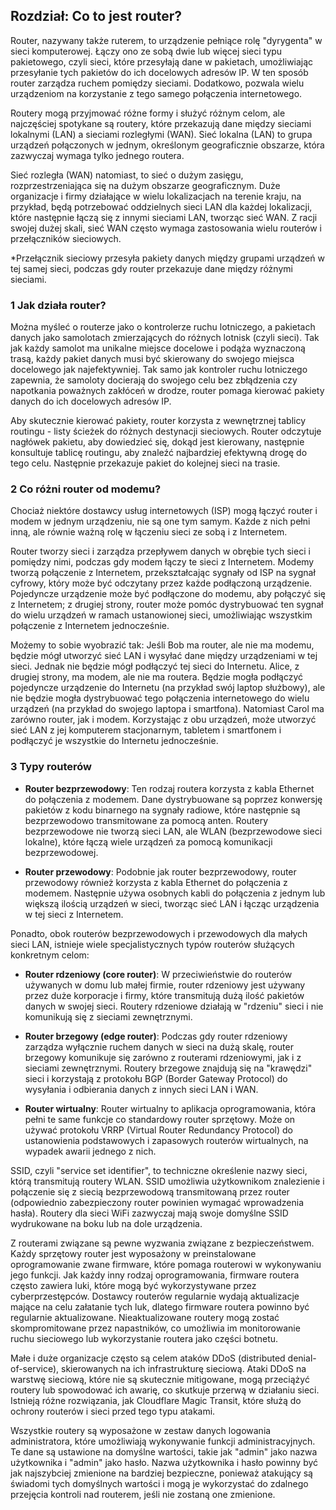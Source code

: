 ## Rozdział: Co to jest router?

Router, nazywany także ruterem, to urządzenie pełniące rolę "dyrygenta" w sieci komputerowej. Łączy ono ze sobą dwie lub więcej sieci typu pakietowego, czyli sieci, które przesyłają dane w pakietach, umożliwiając przesyłanie tych pakietów do ich docelowych adresów IP. W ten sposób router zarządza ruchem pomiędzy sieciami. Dodatkowo, pozwala wielu urządzeniom na korzystanie z tego samego połączenia internetowego.

Routery mogą przyjmować różne formy i służyć różnym celom, ale najczęściej spotykane są routery, które przekazują dane między sieciami lokalnymi (LAN) a sieciami rozległymi (WAN). Sieć lokalna (LAN) to grupa urządzeń połączonych w jednym, określonym geograficznie obszarze, która zazwyczaj wymaga tylko jednego routera.

Sieć rozległa (WAN) natomiast, to sieć o dużym zasięgu, rozprzestrzeniająca się na dużym obszarze geograficznym. Duże organizacje i firmy działające w wielu lokalizacjach na terenie kraju, na przykład, będą potrzebować oddzielnych sieci LAN dla każdej lokalizacji, które następnie łączą się z innymi sieciami LAN, tworząc sieć WAN. Z racji swojej dużej skali, sieć WAN często wymaga zastosowania wielu routerów i przełączników sieciowych.

*Przełącznik sieciowy przesyła pakiety danych między grupami urządzeń w tej samej sieci, podczas gdy router przekazuje dane między różnymi sieciami.

### 1 Jak działa router?

Można myśleć o routerze jako o kontrolerze ruchu lotniczego, a pakietach danych jako samolotach zmierzających do różnych lotnisk (czyli sieci). Tak jak każdy samolot ma unikalne miejsce docelowe i podąża wyznaczoną trasą, każdy pakiet danych musi być skierowany do swojego miejsca docelowego jak najefektywniej. Tak samo jak kontroler ruchu lotniczego zapewnia, że samoloty docierają do swojego celu bez zbłądzenia czy napotkania poważnych zakłóceń w drodze, router pomaga kierować pakiety danych do ich docelowych adresów IP.

Aby skutecznie kierować pakiety, router korzysta z wewnętrznej tablicy routingu - listy ścieżek do różnych destynacji sieciowych. Router odczytuje nagłówek pakietu, aby dowiedzieć się, dokąd jest kierowany, następnie konsultuje tablicę routingu, aby znaleźć najbardziej efektywną drogę do tego celu. Następnie przekazuje pakiet do kolejnej sieci na trasie.

### 2 Co różni router od modemu?

Chociaż niektóre dostawcy usług internetowych (ISP) mogą łączyć router i modem w jednym urządzeniu, nie są one tym samym. Każde z nich pełni inną, ale równie ważną rolę w łączeniu sieci ze sobą i z Internetem.

Router tworzy sieci i zarządza przepływem danych w obrębie tych sieci i pomiędzy nimi, podczas gdy modem łączy te sieci z Internetem. Modemy tworzą połączenie z Internetem, przekształcając sygnały od ISP na sygnał cyfrowy, który może być odczytany przez każde podłączoną urządzenie. Pojedyncze urządzenie może być podłączone do modemu, aby połączyć się z Internetem; z drugiej strony, router może pomóc dystrybuować ten sygnał do wielu urządzeń w ramach ustanowionej sieci, umożliwiając wszystkim połączenie z Internetem jednocześnie.

Możemy to sobie wyobrazić tak: Jeśli Bob ma router, ale nie ma modemu, będzie mógł utworzyć sieć LAN i wysyłać dane między urządzeniami w tej sieci. Jednak nie będzie mógł podłączyć tej sieci do Internetu. Alice, z drugiej strony, ma modem, ale nie ma routera. Będzie mogła podłączyć pojedyncze urządzenie do Internetu (na przykład swój laptop służbowy), ale nie będzie mogła dystrybuować tego połączenia internetowego do wielu urządzeń (na przykład do swojego laptopa i smartfona). Natomiast Carol ma zarówno router, jak i modem. Korzystając z obu urządzeń, może utworzyć sieć LAN z jej komputerem stacjonarnym, tabletem i smartfonem i podłączyć je wszystkie do Internetu jednocześnie.

### 3 Typy routerów

- **Router bezprzewodowy**: Ten rodzaj routera korzysta z kabla Ethernet do połączenia z modemem. Dane dystrybuowane są poprzez konwersję pakietów z kodu binarnego na sygnały radiowe, które następnie są bezprzewodowo transmitowane za pomocą anten. Routery bezprzewodowe nie tworzą sieci LAN, ale WLAN (bezprzewodowe sieci lokalne), które łączą wiele urządzeń za pomocą komunikacji bezprzewodowej.

- **Router przewodowy**: Podobnie jak router bezprzewodowy, router przewodowy również korzysta z kabla Ethernet do połączenia z modemem. Następnie używa osobnych kabli do połączenia z jednym lub większą ilością urządzeń w sieci, tworząc sieć LAN i łącząc urządzenia w tej sieci z Internetem.

Ponadto, obok routerów bezprzewodowych i przewodowych dla małych sieci LAN, istnieje wiele specjalistycznych typów routerów służących konkretnym celom:

- **Router rdzeniowy (core router)**: W przeciwieństwie do routerów używanych w domu lub małej firmie, router rdzeniowy jest używany przez duże korporacje i firmy, które transmitują dużą ilość pakietów danych w swojej sieci. Routery rdzeniowe działają w "rdzeniu" sieci i nie komunikują się z sieciami zewnętrznymi.

- **Router brzegowy (edge router)**: Podczas gdy router rdzeniowy zarządza wyłącznie ruchem danych w sieci na dużą skalę, router brzegowy komunikuje się zarówno z routerami rdzeniowymi, jak i z sieciami zewnętrznymi. Routery brzegowe znajdują się na "krawędzi" sieci i korzystają z protokołu BGP (Border Gateway Protocol) do wysyłania i odbierania danych z innych sieci LAN i WAN.

- **Router wirtualny**: Router wirtualny to aplikacja oprogramowania, która pełni te same funkcje co standardowy router sprzętowy. Może on używać protokołu VRRP (Virtual Router Redundancy Protocol) do ustanowienia podstawowych i zapasowych routerów wirtualnych, na wypadek awarii jednego z nich.

SSID, czyli "service set identifier", to techniczne określenie nazwy sieci, którą transmitują routery WLAN. SSID umożliwia użytkownikom znalezienie i połączenie się z siecią bezprzewodową transmitowaną przez router (odpowiednio zabezpieczony router powinien wymagać wprowadzenia hasła). Routery dla sieci WiFi zazwyczaj mają swoje domyślne SSID wydrukowane na boku lub na dole urządzenia.

Z routerami związane są pewne wyzwania związane z bezpieczeństwem. Każdy sprzętowy router jest wyposażony w preinstalowane oprogramowanie zwane firmware, które pomaga routerowi w wykonywaniu jego funkcji. Jak każdy inny rodzaj oprogramowania, firmware routera często zawiera luki, które mogą być wykorzystywane przez cyberprzestępców. Dostawcy routerów regularnie wydają aktualizacje mające na celu załatanie tych luk, dlatego firmware routera powinno być regularnie aktualizowane. Nieaktualizowane routery mogą zostać skompromitowane przez napastników, co umożliwia im monitorowanie ruchu sieciowego lub wykorzystanie routera jako części botnetu.

Małe i duże organizacje często są celem ataków DDoS (distributed denial-of-service), skierowanych na ich infrastrukturę sieciową. Ataki DDoS na warstwę sieciową, które nie są skutecznie mitigowane, mogą przeciążyć routery lub spowodować ich awarię, co skutkuje przerwą w działaniu sieci. Istnieją różne rozwiązania, jak Cloudflare Magic Transit, które służą do ochrony routerów i sieci przed tego typu atakami.

Wszystkie routery są wyposażone w zestaw danych logowania administratora, które umożliwiają wykonywanie funkcji administracyjnych. Te dane są ustawione na domyślne wartości, takie jak "admin" jako nazwa użytkownika i "admin" jako hasło. Nazwa użytkownika i hasło powinny być jak najszybciej zmienione na bardziej bezpieczne, ponieważ atakujący są świadomi tych domyślnych wartości i mogą je wykorzystać do zdalnego przejęcia kontroli nad routerem, jeśli nie zostaną one zmienione.
